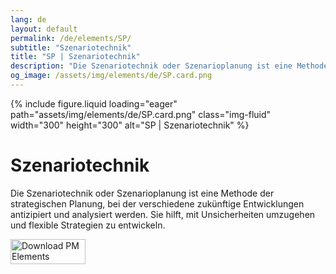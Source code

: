 ```yaml
---
lang: de
layout: default
permalink: /de/elements/SP/
subtitle: "Szenariotechnik"
title: "SP | Szenariotechnik"
description: "Die Szenariotechnik oder Szenarioplanung ist eine Methode der strategischen Planung, bei der verschiedene zukünftige Entwicklungen antizipiert und analysiert werden. Sie hilft, mit Unsicherheiten umzugehen und flexible Strategien zu entwickeln."
og_image: /assets/img/elements/de/SP.card.png
---
```


{% include figure.liquid loading="eager" path="assets/img/elements/de/SP.card.png" class="img-fluid" width="300" height="300" alt="SP | Szenariotechnik" %}

# Szenariotechnik

Die Szenariotechnik oder Szenarioplanung ist eine Methode der strategischen Planung, bei der verschiedene zukünftige Entwicklungen antizipiert und analysiert werden. Sie hilft, mit Unsicherheiten umzugehen und flexible Strategien zu entwickeln.

<a href="https://apps.apple.com/app/apple-store/id6738084498?pt=127441684&ct=website&mt=8">
  <img src="{{ "assets/img/en/appstore.png" | relative_url }}" width="120" height="40" alt="Download PM Elements">
</a>
